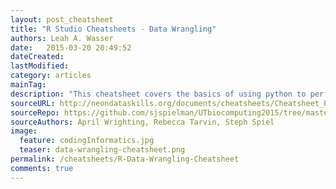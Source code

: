 ```yaml
---
layout: post_cheatsheet
title: "R Studio Cheatsheets - Data Wrangling"
authors: Leah A. Wasser
date:   2015-03-20 20:49:52
dateCreated:   
lastModified:  
category: articles
mainTag: 
description: "This cheatsheet covers the basics of using python to perform shell (operating system) commands (make director, rename files, etc)."
sourceURL: http://neondataskills.org/documents/cheatsheets/Cheatsheet_PythonBash.pdf
sourceRepo: https://github.com/sjspielman/UTbiocomputing2015/tree/master/Cheatsheets
sourceAuthors: April Wrighting, Rebecca Tarvin, Steph Spiel
image: 
  feature: codingInformatics.jpg
  teaser: data-wrangling-cheatsheet.png
permalink: /cheatsheets/R-Data-Wrangling-Cheatsheet
comments: true
---
```



